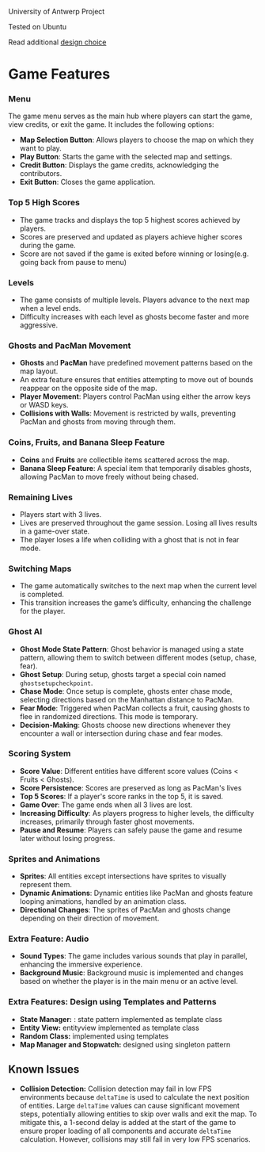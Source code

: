 University of Antwerp Project

Tested on Ubuntu

Read additional [design choice](https://github.com/AP-Lab-Sessions/2023-project-Z3roC0d3/blob/master/PacManV2%20Doc.pdf)

# Game Features

### Menu

The game menu serves as the main hub where players can start the game, view credits, or exit the game. It includes the
following options:

- **Map Selection Button**: Allows players to choose the map on which they want to play.
- **Play Button**: Starts the game with the selected map and settings.
- **Credit Button**: Displays the game credits, acknowledging the contributors.
- **Exit Button**: Closes the game application.

### Top 5 High Scores

- The game tracks and displays the top 5 highest scores achieved by players.
- Scores are preserved and updated as players achieve higher scores during the game.
- Score are not saved if the game is exited before winning or losing(e.g. going back from pause to menu)

### Levels

- The game consists of multiple levels. Players advance to the next map when a level ends.
- Difficulty increases with each level as ghosts become faster and more aggressive.

### Ghosts and PacMan Movement

- **Ghosts** and **PacMan** have predefined movement patterns based on the map layout.
- An extra feature ensures that entities attempting to move out of bounds reappear on the opposite side of the map.
- **Player Movement**: Players control PacMan using either the arrow keys or WASD keys.
- **Collisions with Walls**: Movement is restricted by walls, preventing PacMan and ghosts from moving through them.

### Coins, Fruits, and Banana Sleep Feature

- **Coins** and **Fruits** are collectible items scattered across the map.
- **Banana Sleep Feature**: A special item that temporarily disables ghosts, allowing PacMan to move freely without
  being chased.

### Remaining Lives

- Players start with 3 lives.
- Lives are preserved throughout the game session. Losing all lives results in a game-over state.
- The player loses a life when colliding with a ghost that is not in fear mode.

### Switching Maps

- The game automatically switches to the next map when the current level is completed.
- This transition increases the game’s difficulty, enhancing the challenge for the player.

### Ghost AI

- **Ghost Mode State Pattern**: Ghost behavior is managed using a state pattern, allowing them to switch between
  different modes (setup, chase, fear).
- **Ghost Setup**: During setup, ghosts target a special coin named `ghostsetupcheckpoint`.
- **Chase Mode**: Once setup is complete, ghosts enter chase mode, selecting directions based on the Manhattan distance
  to PacMan.
- **Fear Mode**: Triggered when PacMan collects a fruit, causing ghosts to flee in randomized directions. This mode is
  temporary.
- **Decision-Making**: Ghosts choose new directions whenever they encounter a wall or intersection during chase and fear
  modes.

### Scoring System

- **Score Value**: Different entities have different score values (Coins < Fruits < Ghosts).
- **Score Persistence**: Scores are preserved as long as PacMan's lives
- **Top 5 Scores**: If a player's score ranks in the top 5, it is saved.
- **Game Over**: The game ends when all 3 lives are lost.
- **Increasing Difficulty**: As players progress to higher levels, the difficulty increases, primarily through faster
  ghost movements.
- **Pause and Resume**: Players can safely pause the game and resume later without losing progress.

### Sprites and Animations

- **Sprites**: All entities except intersections have sprites to visually represent them.
- **Dynamic Animations**: Dynamic entities like PacMan and ghosts feature looping animations, handled by an animation
  class.
- **Directional Changes**: The sprites of PacMan and ghosts change depending on their direction of movement.

### Extra Feature: Audio

- **Sound Types**: The game includes various sounds that play in parallel, enhancing the immersive experience.
- **Background Music**: Background music is implemented and changes based on whether the player is in the main menu or
  an active level.

### Extra Features: Design using Templates and Patterns

- **State Manager:** : state pattern implemented as template class
- **Entity View:** entityview implemented as template class
- **Random Class:** implemented using templates
- **Map Manager and Stopwatch:** designed using singleton pattern

## Known Issues

- **Collision Detection:** Collision detection may fail in low FPS environments because `deltaTime` is used to calculate
  the next position of entities. Large `deltaTime` values can cause significant movement steps, potentially allowing
  entities to skip over walls and exit the map. To mitigate this, a 1-second delay is added at the start of the game to
  ensure proper loading of all components and accurate `deltaTime` calculation. However, collisions may still fail in
  very low FPS scenarios.



